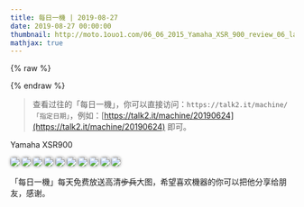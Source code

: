```yaml
---
title: 每日一機 | 2019-08-27      
date: 2019-08-27 00:00:00
thumbnail: http://moto.1ouo1.com/06_06_2015_Yamaha_XSR_900_review_06_large.JPG
mathjax: true
---
```


{% raw %}
<style>

img{  
    border-radius: 5px;  
    box-shadow: 0px 0px 5px #888888;

    }  
#youngb{  
    border-radius: 0px;  
    box-shadow: 0px 0px 0px #FFFFFF;

    } 
         
</style>
{% endraw %}

> 查看过往的「每日一機」，你可以直接访问：`https://talk2.it/machine/「指定日期」`，例如：[https://talk2.it/machine/20190624](https://talk2.it/machine/20190624) 即可。

Yamaha XSR900

![](http://moto.1ouo1.com/06_06_2015_Yamaha_XSR_900_review_02_large.JPG?imageView2/0/interlace/1/q/100|watermark/1/image/aHR0cDovL2Nkbi4xb3VvMS5jb20vJUU1JTg1JUE4JUU5JTgwJTgyJUU5JTg1JThEJUU2JUIwJUI0JUU1JThEJUIwLnBuZw==/dissolve/100/gravity/South/dx/10/dy/10)
![](http://moto.1ouo1.com/06_06_2015_Yamaha_XSR_900_review_07_large.JPG?imageView2/0/interlace/1/q/100|watermark/1/image/aHR0cDovL2Nkbi4xb3VvMS5jb20vJUU1JTg1JUE4JUU5JTgwJTgyJUU5JTg1JThEJUU2JUIwJUI0JUU1JThEJUIwLnBuZw==/dissolve/100/gravity/South/dx/10/dy/10)
![](http://moto.1ouo1.com/06_06_2015_Yamaha_XSR_900_review_06_large.JPG?imageView2/0/interlace/1/q/100|watermark/1/image/aHR0cDovL2Nkbi4xb3VvMS5jb20vJUU1JTg1JUE4JUU5JTgwJTgyJUU5JTg1JThEJUU2JUIwJUI0JUU1JThEJUIwLnBuZw==/dissolve/100/gravity/South/dx/10/dy/10)
![](http://moto.1ouo1.com/06_06_2015_Yamaha_XSR_900_review_08_large.JPG?imageView2/0/interlace/1/q/100|watermark/1/image/aHR0cDovL2Nkbi4xb3VvMS5jb20vJUU1JTg1JUE4JUU5JTgwJTgyJUU5JTg1JThEJUU2JUIwJUI0JUU1JThEJUIwLnBuZw==/dissolve/100/gravity/South/dx/10/dy/10)
![](http://moto.1ouo1.com/06_06_2015_Yamaha_XSR_900_review_12_large.JPG?imageView2/0/interlace/1/q/100|watermark/1/image/aHR0cDovL2Nkbi4xb3VvMS5jb20vJUU1JTg1JUE4JUU5JTgwJTgyJUU5JTg1JThEJUU2JUIwJUI0JUU1JThEJUIwLnBuZw==/dissolve/100/gravity/South/dx/10/dy/10)
![](http://moto.1ouo1.com/06_06_2015_Yamaha_XSR_900_review_04_large.JPG?imageView2/0/interlace/1/q/100|watermark/1/image/aHR0cDovL2Nkbi4xb3VvMS5jb20vJUU1JTg1JUE4JUU5JTgwJTgyJUU5JTg1JThEJUU2JUIwJUI0JUU1JThEJUIwLnBuZw==/dissolve/100/gravity/South/dx/10/dy/10)
![](http://moto.1ouo1.com/06_06_2015_Yamaha_XSR_900_review_01_large.JPG?imageView2/0/interlace/1/q/100|watermark/1/image/aHR0cDovL2Nkbi4xb3VvMS5jb20vJUU1JTg1JUE4JUU5JTgwJTgyJUU5JTg1JThEJUU2JUIwJUI0JUU1JThEJUIwLnBuZw==/dissolve/100/gravity/South/dx/10/dy/10)
![](http://moto.1ouo1.com/06_06_2015_Yamaha_XSR_900_review_10_large.JPG?imageView2/0/interlace/1/q/100|watermark/1/image/aHR0cDovL2Nkbi4xb3VvMS5jb20vJUU1JTg1JUE4JUU5JTgwJTgyJUU5JTg1JThEJUU2JUIwJUI0JUU1JThEJUIwLnBuZw==/dissolve/100/gravity/South/dx/10/dy/10)
![](http://moto.1ouo1.com/06_06_2015_Yamaha_XSR_900_review_05_large.JPG?imageView2/0/interlace/1/q/100|watermark/1/image/aHR0cDovL2Nkbi4xb3VvMS5jb20vJUU1JTg1JUE4JUU5JTgwJTgyJUU5JTg1JThEJUU2JUIwJUI0JUU1JThEJUIwLnBuZw==/dissolve/100/gravity/South/dx/10/dy/10)
![](http://moto.1ouo1.com/06_06_2015_Yamaha_XSR_900_review_09_large.JPG?imageView2/0/interlace/1/q/100|watermark/1/image/aHR0cDovL2Nkbi4xb3VvMS5jb20vJUU1JTg1JUE4JUU5JTgwJTgyJUU5JTg1JThEJUU2JUIwJUI0JUU1JThEJUIwLnBuZw==/dissolve/100/gravity/South/dx/10/dy/10)


「每日一機」每天免费放送高清~~步兵~~大图，希望喜欢機器的你可以把他分享给朋友，感谢。
